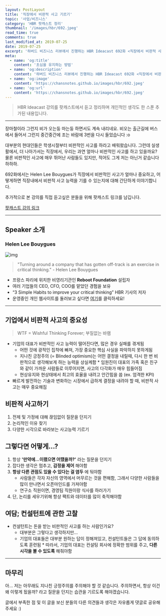 ```yaml
---
layout: PostLayout
title: '직장에서 비판적 사고 기르기'
topic: '사업/비즈니스'
category: 'HBR 팟캐스트 정리'
thumbnail: '/images/hbr/692.jpeg'
read_time: true
comments: true
last_modified_at: 2019-07-25
date: 2019-07-25
excerpt: '하버드 비즈니스 리뷰에서 진행하는 HBR Ideacast 692화 <직장에서 비판적 사고 기르기>를 듣고 정리한 내용입니다.'
meta:
  - name: 'og:title'
    content: '초심을 유지하는 방법'
  - name: 'og:description'
    content: '하버드 비즈니스 리뷰에서 진행하는 HBR Ideacast 692화 <직장에서 비판적 사고 기르기>를 듣고 정리한 내용입니다.'
  - name: 'og:image'
    content: 'https://chansnotes.github.io/images/hbr/692.jpeg'
  - name: 'og:url'
    content: 'https://chansnotes.github.io/images/hbr/692.jpeg'
---
```


> HBR Ideacast 강의를 팟캐스트에서 듣고 정리하며 개인적인 생각도 한 스푼 추가된 내용입니다.

---

장마철이라 그런지 비가 오는둥 마는둥 하면서도 계속 내리네요.
비오는 출근길에 버스에서 들어서 그런지 중간중간에 조는 바람에 3번을 다시 들었습니다 :o

대부분의 현대인들은 학생시절부터 비판적인 사고를 하라고 배워왔습니다.
그런데 실생활에서, 더 나아가서는 직장에서, 우리는 과연 얼마나 비판적인 사고를 하고 있을까요?
물론 비판적인 사고에 매우 뛰어난 사람들도 있지만, 적어도 그게 저는 아닌거 같습니다 하하하.

692화에서는 Helen Lee Bouygues가 직장에서 비판적인 사고가 얼마나 중요하고, 어떻게하면 직장내에서 비판적 사고 능력을 기를 수 있는지에 대해 간단하게 이야기합니다.

추가적으로 본 강의를 직접 듣고싶은 분들을 위해 팟캐스트 링크를 남깁니다.

[팟캐스트 강의 링크](https://podcasts.google.com/?feed=aHR0cDovL2ZlZWRzLmhhcnZhcmRidXNpbmVzcy5vcmcvaGFydmFyZGJ1c2luZXNzL2lkZWFjYXN0&episode=dGFnOmF1ZGlvLmhici5vcmcsMjAwNi0wNS0wODppZGVhY2FzdC4wNjky)

---

## Speaker 소개

### Helen Lee Bouygues

![img](https://secure.gravatar.com/avatar/a60085694e0979858b6ebaa347fea878?s=400&d=mm&r=g)

> "Turning around a company that has gotten off-track is an exercise in critical thinking." - Helen Lee Bouygues

- 프랑스 파리에 위치한 비영리기관인 **Reboot Foundation** 설립자
- 여러 기업들의 CEO, CFO, COO를 맡았던 경험을 보유
- “3 Simple Habits to improve your critical thinking” HBR 기사의 저자
- 운영중인 개인 웹사이트를 둘러보고 싶다면 [여기](https://helenleebouygues.com/)를 클릭하세요!

---

## 기업에서 비판적 사고의 중요성

> WTF = Wishful Thinking Forever; 부질없는 바램

- 기업의 대표가 비판적인 사고 능력이 떨어진다면, 많은 경우 실패를 겪게됨
  - 어떤 것에 광적인 집착에 빠져, 가장 중요한 핵심 사실을 파악하지 못하게됨
  - 지나친 긍정주의 (= Blinded optimism)는 어떤 결정을 내릴때, 다시 한 번 비판적으로 생각해보게 하는 능력을 상실케함 \* 임원진이 대표의 가족 혹은 친구와 같이 가까운 사람들로 이루어지면, 사고의 다각화가 매우 힘들어짐
  - 현상유지와 현상태에서 최고의 효율을 내려고 안간힘을 씀 (ex. 엄격한 KPI)
- 빠르게 발전하는 기술과 변화하는 시장에서 급하게 결정을 내려야 할 때, 비판적 사고는 매우 중요해짐

## 비판적 사고하기

1. 전제 및 가정에 대해 끊임없이 질문을 던지기
2. 논리적인 이유 찾기
3. 다양한 시각으로 바라보는 사고능력 기르기

## 그렇다면 어떻게...?

1. 항상 **'만약에...이랬으면 어땠을까?'** 라는 질문을 던지기
2. 잡다한 생각은 멈추고, **감정을 제어** 해야함
3. **항상 다른 관점도 있을 수 있다는 걸 염두** 에 둬야함
   - 사람들은 각자 자신의 영역에서 머무르는 것을 편해함, 그래서 다양한 사람들을 많이 만나면서 오픈마인드를 가져야함
   - 연구소 직원이면, 경영팀 직원이랑 식사를 하러가기
4. 단, 논리를 세우기위해 항상 팩트와 데이터를 많이 축적해야함

## 여담; 컨설턴트에 관한 고찰

- 컨설턴트는 돈을 받는 비판적인 사고를 하는 사람인가요?
  - 대부분은 그렇다고 생각하지만...
  - 기업의 대표들은 대부분 원하는 답이 정해져있고, 컨설턴트들은 그 답에 동의하도록 훈련됨 \* 따라서, 기업의 대표는 컨설팅 회사에 정확한 범위를 주고, **다른 시각을 볼 수 있도록** 해줘야함

---

## 마무리

아... 저는 아무래도 지나친 긍정주의를 주의해야 할 것 같습니다. 주의하면서, 항상 이건 왜 이렇게 됬을까? 라고 질문을 던지는 습관을 기르도록 해야겠습니다.

글에서 부족한 점 및 이 글을 보신 분들의 다른 의견들과 생각은 자유롭게 댓글로 공유해주세요 :)
